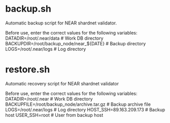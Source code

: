 # backup.sh
Automatic backup script for NEAR shardnet validator.

Before use, enter the correct values for the following variables:
DATADIR=/root/.near/data # Work DB directory
BACKUPDIR=/root/backup_node/near_${DATE} # Backup directory
LOGS=/root/.near/logs # Log directory

# restore.sh
Automatic recovery script for NEAR shardnet validator

Before use, enter the correct values for the following variables:
DATADIR=/root/.near # Work DB directory
BACKUPFILE=/root/backup_node/archive.tar.gz # Backup archive file
LOGS=/root/.near/logs # Log directory
HOST_SSH=89.163.209.173 # Backup host
USER_SSH=root # User from backup host
